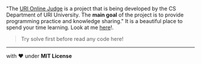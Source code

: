 "The [URI Online Judge] is a project that is being developed by the CS Department of URI University. The __main goal__ of the project is to provide programming practice and knowledge sharing." It is a beautiful place to spend your time learning. Look at me [here]!.

>Try solve first before read any code here!

----

with :heart: under __MIT License__


[URI Online Judge]: https://www.urionlinejudge.com.br/judge/login
[here]: https://www.urionlinejudge.com.br/judge/pt/profile/18554
